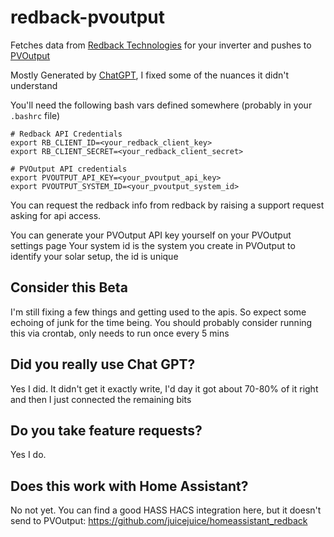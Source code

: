 # redback-pvoutput
Fetches data from [Redback Technologies](https://redbacktech.com/) for your inverter and pushes to [PVOutput](https://pvoutput.org/)

Mostly Generated by [ChatGPT](https://openai.com/blog/chatgpt), I fixed some of the nuances it didn't understand

You'll need the following bash vars defined somewhere (probably in your `.bashrc` file)

```
# Redback API Credentials
export RB_CLIENT_ID=<your_redback_client_key>
export RB_CLIENT_SECRET=<your_redback_client_secret>

# PVOutput API credentials
export PVOUTPUT_API_KEY=<your_pvoutput_api_key>
export PVOUTPUT_SYSTEM_ID=<your_pvoutput_system_id>
```

You can request the redback info from redback by raising a support request asking for api access.

You can generate your PVOutput API key yourself on your PVOutput settings page
Your system id is the system you create in PVOutput to identify your solar setup, the id is unique

## Consider this Beta
I'm still fixing a few things and getting used to the apis.  So expect some echoing of junk for the time being.
You should probably consider running this via crontab, only needs to run once every 5 mins

## Did you really use Chat GPT?
Yes I did.  It didn't get it exactly write, I'd day it got about 70-80% of it right and then I just connected the remaining bits

## Do you take feature requests?
Yes I do.

## Does this work with Home Assistant?
No not yet.  You can find a good HASS HACS integration here, but it doesn't send to PVOutput: https://github.com/juicejuice/homeassistant_redback
